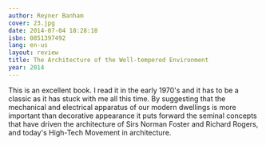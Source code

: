 ```yaml
---
author: Reyner Banham
cover: 23.jpg
date: 2014-07-04 18:28:18
isbn: 0851397492
lang: en-us
layout: review
title: The Architecture of the Well-tempered Environment
year: 2014
---
```

This is an excellent book. I read it in the early 1970's and it has to be a classic as it has stuck with me all this time. By suggesting that the mechanical and electrical apparatus of our modern dwellings is more  important than decorative appearance it puts forward the seminal concepts  that have driven the architecture of Sirs Norman Foster and Richard Rogers,  and today's High-Tech Movement in architecture.
